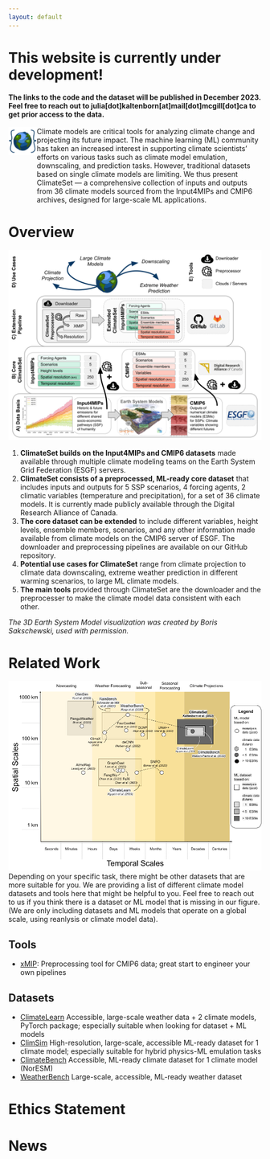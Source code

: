```yaml
---
layout: default
---
```


<h1>This website is currently under development!</h1>
<div>
    <b>The links to the code and the dataset will be published in December 2023. Feel free to reach out to julia[dot]kaltenborn[at]mail[dot]mcgill[dot]ca to get prior access to the data.</b>
</div>
<br>


<!-- <div style="display: flex; align-items: flex-start;">
  <img src="climateset_icon.png" alt="ClimateSet Icon" style="height: 200px; margin-right: 20px;" />
  <div>
    Climate models are critical tools for analyzing climate change and projecting its 
    future impact. The machine learning (ML) community has
    taken an increased interest in supporting climate scientists’ efforts on various tasks
    such as climate model emulation, downscaling, and prediction tasks. However, 
    traditional datasets based on single climate models are limiting. We thus present 
    ClimateSet — a comprehensive collection of inputs and outputs from 36 climate models 
    sourced from the Input4MIPs and CMIP6 archives, designed for large-scale ML applications.
  </div>
</div> -->

<div style="display: flex; align-items: stretch;">
  <div class="icon-wrapper">
    <img src="climateset_icon.png" alt="ClimateSet Icon" class="climate-icon" />
  </div>
  <div style="flex-grow: 1; display: flex; flex-direction: column; justify-content: center">
    Climate models are critical tools for analyzing climate change and projecting its 
    future impact. The machine learning (ML) community has
    taken an increased interest in supporting climate scientists’ efforts on various tasks
    such as climate model emulation, downscaling, and prediction tasks. However, 
    traditional datasets based on single climate models are limiting. We thus present 
    ClimateSet — a comprehensive collection of inputs and outputs from 36 climate models 
    sourced from the Input4MIPs and CMIP6 archives, designed for large-scale ML applications.
  </div>
</div>

# Overview
![ClimateSet Overview](./climate_set_overview.png)
1. **ClimateSet builds on the Input4MIPs and CMIP6 datasets** made available through multiple climate modeling teams on the Earth System Grid Federation (ESGF) servers.
2. **ClimateSet consists of a preprocessed, ML-ready core dataset** that includes inputs and outputs for 5 SSP scenarios, 4 forcing agents, 2 climatic variables (temperature and precipitation), for a set of 36 climate models. It is currently made publicly available through the Digital Research Alliance of Canada.
3. **The core dataset can be extended** to include different variables, height levels, ensemble members, scenarios, and any other information made available from climate models on the CMIP6 server of ESGF. The downloader and preprocessing pipelines are available on our GitHub repository.
4. **Potential use cases for ClimateSet** range from climate projection to climate data downscaling, extreme weather prediction in different warming scenarios, to large ML climate models.
5. **The main tools** provided through ClimateSet are the downloader and the preprocesser to make the climate model data consistent with each other.

*The 3D Earth System Model visualization was created by Boris Sakschewski, used with permission.*

# Related Work
![ClimateSet Related Work](./AIWeatherClimateFigure.png)
Depending on your specific task, there might be other datasets that are more suitable for you. We are providing a list of different climate model datasets and tools here that might be helpful to you. Feel free to reach out to us if you think there is a dataset or ML model that is missing in our figure. (We are only including datasets and ML models that operate on a global scale, using reanlysis or climate model data).

## Tools
- [xMIP](https://github.com/jbusecke/xMIP): Preprocessing tool for CMIP6 data; great start to engineer your own pipelines
  
## Datasets
- [ClimateLearn](https://arxiv.org/abs/2307.01909) Accessible, large-scale weather data + 2 climate models, PyTorch package; especially suitable when looking for dataset + ML models
- [ClimSim](https://arxiv.org/abs/2306.08754) High-resolution, large-scale, accessible ML-ready dataset for 1 climate model; especially suitable for hybrid physics-ML emulation tasks
- [ClimateBench](https://agupubs.onlinelibrary.wiley.com/doi/full/10.1029/2021MS002954) Accessible, ML-ready climate dataset for 1 climate model (NorESM)
- [WeatherBench](https://arxiv.org/abs/2002.00469) Large-scale, accessible, ML-ready weather dataset


# Ethics Statement

# News


